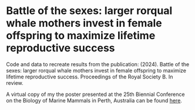 # Battle of the sexes: larger rorqual whale mothers invest in female offspring to maximize lifetime reproductive success 
Code and data to recreate results from the publication: 
(2024). Battle of the sexes: larger rorqual whale mothers invest in female offspring to maximize lifetime reproductive success. Proceedings of the Royal Society B. In review.

A virtual copy of my the poster presented at the 25th Biennial Conference on the Biology of Marine Mammals in Perth, Australia can be found [here](Poster_SMM2024.pdf).
